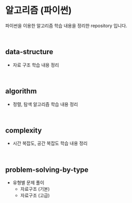 # 알고리즘 (파이썬)

파이썬을 이용한 알고리즘 학습 내용을 정리한 repository 입니다.

<br>

## data-structure

- 자료 구조 학습 내용 정리

<br>

## algorithm

- 정렬, 탐색 알고리즘 학습 내용 정리

<br>

## complexity

- 시간 복잡도, 공간 복잡도 학습 내용 정리

<br>

## problem-solving-by-type

- 유형별 문제 풀이
  - 자료구조 (기본)
  - 자료구조 (고급)
